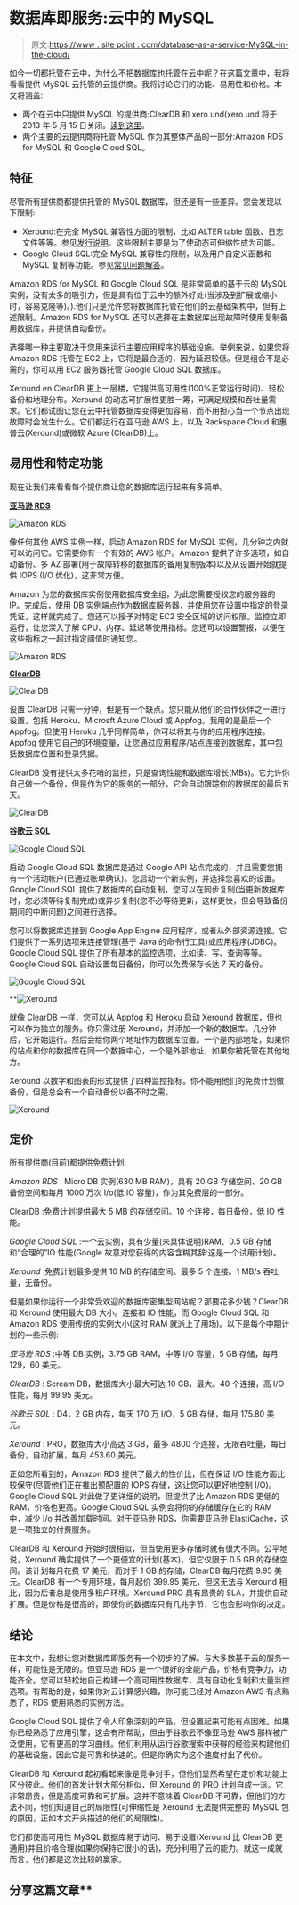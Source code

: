 # 数据库即服务:云中的 MySQL

> 原文:[https://www . site point . com/database-as-a-service-MySQL-in-the-cloud/](https://www.sitepoint.com/database-as-a-service-mysql-in-the-cloud/)

如今一切都托管在云中，为什么不把数据库也托管在云中呢？在这篇文章中，我将看看提供 MySQL 云托管的云提供商。我将讨论它们的功能、易用性和价格。本文将涵盖:

*   两个在云中只提供 MySQL 的提供商:ClearDB 和 xero und(xero und 将于 2013 年 5 月 15 日关闭。[读到这里](http://xeround.com/mysql-cloud-db-free-registration/)。
*   两个主要的云提供商将托管 MySQL 作为其整体产品的一部分:Amazon RDS for MySQL 和 Google Cloud SQL。

## 特征

尽管所有提供商都提供托管的 MySQL 数据库，但还是有一些差异。您会发现以下限制:

*   Xeround:在完全 MySQL 兼容性方面的限制，比如 ALTER table 函数、日志文件等等。参见[发行说明](http://xeround.com/developers/release-notes/#compatibility)。这些限制主要是为了使动态可伸缩性成为可能。
*   Google Cloud SQL:完全 MySQL 兼容性的限制，以及用户自定义函数和 MySQL 复制等功能。参见[常见问题解答](https://developers.google.com/cloud-sql/faq#supportmysqlfeatures)。

Amazon RDS for MySQL 和 Google Cloud SQL 是非常简单的基于云的 MySQL 实例，没有太多的吸引力，但是具有位于云中的额外好处(当涉及到扩展或缩小时，容易克隆等)。).他们只是允许您将数据库托管在他们的云基础架构中，但有上述限制。Amazon RDS for MySQL 还可以选择在主数据库出现故障时使用复制备用数据库，并提供自动备份。

选择哪一种主要取决于您用来运行主要应用程序的基础设施。举例来说，如果您将 Amazon RDS 托管在 EC2 上，它将是最合适的，因为延迟较低。但是组合不是必需的，你可以用 EC2 服务器托管 Google Cloud SQL 数据库。

Xeround en ClearDB 更上一层楼，它提供高可用性(100%正常运行时间)、轻松备份和地理分布。Xeround 的动态可扩展性更胜一筹，可满足规模和吞吐量需求。它们都试图让您在云中托管数据库变得更加容易，而不用担心当一个节点出现故障时会发生什么。它们都运行在亚马逊 AWS 上，以及 Rackspace Cloud 和惠普云(Xeround)或微软 Azure (ClearDB)上。

## 易用性和特定功能

现在让我们来看看每个提供商让您的数据库运行起来有多简单。

[**亚马逊 RDS**](http://aws.amazon.com/rds/)

![Amazon RDS](../Images/8b2dd61ede73b63ee6fb3e326969df73.png)

像任何其他 AWS 实例一样，启动 Amazon RDS for MySQL 实例，几分钟之内就可以访问它。它需要你有一个有效的 AWS 帐户。Amazon 提供了许多选项，如自动备份、多 AZ 部署(用于故障转移的数据库的备用复制版本)以及从设置开始就提供 IOPS (I/O 优化)，这非常方便。

Amazon 为您的数据库实例使用数据库安全组，为此您需要授权您的服务器的 IP。完成后，使用 DB 实例端点作为数据库服务器，并使用您在设置中指定的登录凭证，这样就完成了。您还可以授予对特定 EC2 安全区域的访问权限。监控立即运行，让您深入了解 CPU、内存、延迟等使用指标。您还可以设置警报，以便在这些指标之一超过指定阈值时通知您。

![Amazon RDS](../Images/9a0dec515d0696ad370cb0bbd97d2d97.png)

[**ClearDB**](http://www.cleardb.com/)

![ClearDB](../Images/889f63d7fc086f8449f5decc1ab12a0b.png)

设置 ClearDB 只需一分钟，但是有一个缺点。您只能从他们的合作伙伴之一进行设置，包括 Heroku、Microsft Azure Cloud 或 Appfog。我用的是最后一个 Appfog。但使用 Heroku 几乎同样简单，你可以将其与你的应用程序连接。Appfog 使用它自己的环境变量，让您通过应用程序/站点连接到数据库，其中包括数据库位置和登录凭据。

ClearDB 没有提供太多花哨的监控，只是查询性能和数据库增长(MBs)。它允许你自己做一个备份，但是作为它的服务的一部分，它会自动跟踪你的数据库的最后五天。

![ClearDB](../Images/5bd537b502152a435c0667c077e64f59.png)

[**谷歌云 SQL**](https://developers.google.com/cloud-sql/)

![Google Cloud SQL](../Images/320f2696db75bae1b3dcf4c1c086fece.png)

启动 Google Cloud SQL 数据库是通过 Google API 站点完成的，并且需要您拥有一个活动帐户(已通过账单确认)。您启动一个新实例，并选择您喜欢的设置。Google Cloud SQL 提供了数据库的自动复制，您可以在同步复制(当更新数据库时，您必须等待复制完成)或异步复制(您不必等待更新，这样更快，但会导致备份期间的中断问题)之间进行选择。

您可以将数据库连接到 Google App Engine 应用程序，或者从外部资源连接。它们提供了一系列选项来连接管理(基于 Java 的命令行工具)或应用程序(JDBC)。Google Cloud SQL 提供了所有基本的监控选项，比如读、写、查询等等。Google Cloud SQL 自动设置每日备份，你可以免费保存长达 7 天的备份。

![Google Cloud SQL](../Images/e41cc9a39f1cffb36fa1207e005537a5.png)

[](http://xeround.com/)

 **![Xeround](../Images/62ffc68d70aa24e4bdfb4cc6f6df2084.png)

就像 ClearDB 一样，您可以从 Appfog 和 Heroku 启动 Xeround 数据库，但也可以作为独立的服务。你只需注册 Xeround，并添加一个新的数据库。几分钟后，它开始运行。然后会给你两个地址作为数据库位置。一个是内部地址，如果你的站点和你的数据库在同一个数据中心，一个是外部地址，如果你被托管在其他地方。

Xeround 以数字和图表的形式提供了四种监控指标。你不能用他们的免费计划做备份，但是总会有一个自动备份以备不时之需。

![Xeround](../Images/3105fd61050b44ffba35e88cc9f066e6.png)

## 定价

所有提供商(目前)都提供免费计划:

*Amazon RDS* : Micro DB 实例(630 MB RAM)，具有 20 GB 存储空间、20 GB 备份空间和每月 1000 万次 I/o(低 IO 容量)，作为其免费层的一部分。

ClearDB :免费计划提供最大 5 MB 的存储空间。10 个连接，每日备份，低 IO 性能。

*Google Cloud SQL* :一个云实例，具有少量(未具体说明)RAM、0.5 GB 存储和“合理的”IO 性能(Google 故意对您获得的内容含糊其辞:这是一个试用计划)。

*Xeround* :免费计划最多提供 10 MB 的存储空间。最多 5 个连接。1 MB/s 吞吐量，无备份。

但是如果你运行一个非常受欢迎的数据库密集型网站呢？那要花多少钱？ClearDB 和 Xeround 使用最大 DB 大小。连接和 IO 性能，而 Google Cloud SQL 和 Amazon RDS 使用传统的实例大小(这时 RAM 就派上了用场)。以下是每个中期计划的一些示例:

*亚马逊 RDS* :中等 DB 实例，3.75 GB RAM，中等 I/O 容量，5 GB 存储，每月 129，60 美元。

*ClearDB* : Scream DB，数据库大小最大可达 10 GB，最大。40 个连接，高 I/O 性能，每月 99.95 美元。

*谷歌云 SQL* : D4，2 GB 内存，每天 170 万 I/O，5 GB 存储，每月 175.80 美元。

*Xeround* : PRO，数据库大小高达 3 GB，最多 4800 个连接，无限吞吐量，每日备份，自动扩展，每月 453.60 美元。

正如您所看到的，Amazon RDS 提供了最大的性价比，但在保证 I/O 性能方面比较保守(尽管他们正在推出预配置的 IOPS 存储，这让您可以更好地控制 I/O)。Google Cloud SQL 对此做了更详细的说明，但提供了比 Amazon RDS 更低的 RAM，价格也更高。Google Cloud SQL 实例会将你的存储缓存在它的 RAM 中，减少 I/o 并改善加载时间。对于亚马逊 RDS，你需要亚马逊 ElastiCache，这是一项独立的付费服务。

ClearDB 和 Xeround 开始时很相似，但当使用更多存储时就有很大不同。公平地说，Xeround 确实提供了一个更便宜的计划(基本)，但它仅限于 0.5 GB 的存储空间。该计划每月花费 17 美元，而对于 1 GB 的存储，ClearDB 每月花费 9.95 美元。ClearDB 有一个专用环境，每月起价 399.95 美元，但这无法与 Xeround 相比，因为后者总是使用多租户环境。Xeround PRO 具有昂贵的 SLA，并提供自动扩展。但是价格是很高的，即使你的数据库只有几兆字节，它也会影响你的决定。

## 结论

在本文中，我想让您对数据库即服务有一个初步的了解。与大多数基于云的服务一样，可能性是无限的。但亚马逊 RDS 是一个很好的全能产品，价格有竞争力，功能齐全。您可以轻松地自己构建一个高可用性数据库，具有自动化复制和大量监控选项。有帮助的是，如果你对云计算感兴趣，你可能已经对 Amazon AWS 有点熟悉了，RDS 使用熟悉的实例方法。

Google Cloud SQL 提供了令人印象深刻的产品，但设置起来可能有点困难。如果你已经熟悉了应用引擎，这会有所帮助，但由于谷歌云不像亚马逊 AWS 那样被广泛使用，它有更高的学习曲线。他们利用从运行谷歌搜索中获得的经验来构建他们的基础设施，因此它是可靠和快速的。但是你确实为这个速度付出了代价。

ClearDB 和 Xeround 起初看起来像是竞争对手，但他们显然希望在定价和功能上区分彼此。他们的首发计划大部分相似，但 Xeround 的 PRO 计划自成一派。它非常昂贵，但是高度可靠和可扩展。这并不意味着 ClearDB 不可靠，但他们的方法不同，他们知道自己的局限性(可伸缩性是 Xeround 无法提供完整的 MySQL 包的原因，正如本文开头描述的他们的局限性)。

它们都使高可用性 MySQL 数据库易于访问、易于设置(Xeround 比 ClearDB 更通用)并且价格合理(如果你保持它很小的话)，充分利用了云的能力。就这一成就而言，他们都是这次比较的赢家。

## 分享这篇文章**